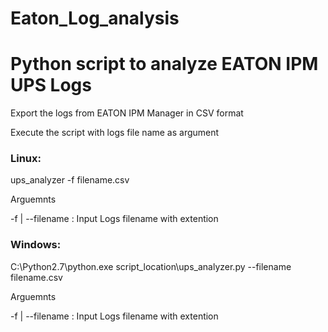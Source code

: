 # Eaton_Log_analysis
<h1>Python script to analyze EATON IPM UPS Logs</h1>


Export the logs from EATON IPM Manager in CSV format

Execute the script with logs file name as argument

<h3>Linux:</h3>

ups_analyzer -f filename.csv  

Arguemnts 

-f | --filename : Input Logs filename with extention

<h3>Windows:</h3>

C:\Python2.7\python.exe script_location\ups_analyzer.py --filename filename.csv

Arguemnts 

-f | --filename : Input Logs filename with extention
